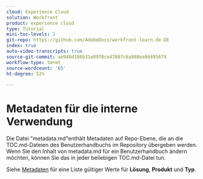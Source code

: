 ```yaml
---
cloud: Experience Cloud
solution: Workfront
product: experience cloud
type: Tutorial
mini-toc-levels: 2
git-repo: https://github.com/AdobeDocs/workfront-learn.de-DE
index: true
auto-video-transcripts: true
source-git-commit: ae940d186b31e89f8ce47807c6a988ea9d495679
workflow-type: tm+mt
source-wordcount: '65'
ht-degree: 52%

---
```



# Metadaten für die interne Verwendung

Die Datei &quot;metadata.md&quot;enthält Metadaten auf Repo-Ebene, die an die TOC.md-Dateien des Benutzerhandbuchs im Repository übergeben werden. Wenn Sie den Inhalt von metadata.md für ein Benutzerhandbuch ändern möchten, können Sie das in jeder beliebigen TOC.md-Datei tun.

Siehe [Metadaten](https://experienceleague.adobe.com/docs/authoring-guide-exl/using/editing/user-guide-setup/metadata.html?lang=en) für eine Liste gültiger Werte für **Lösung**, **Produkt** und **Typ**.
